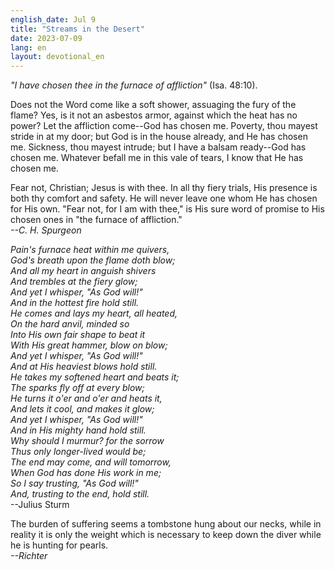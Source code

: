 ```yaml
---
english_date: Jul 9
title: "Streams in the Desert"
date: 2023-07-09
lang: en
layout: devotional_en
---
```





<p><em>"I have chosen thee in the furnace of affliction"</em> (Isa. 48:10).

</p>

<p>Does not the Word come like a soft shower, assuaging the fury of the flame? Yes, is it not an asbestos armor, against which the heat has no power? Let the affliction come--God has chosen me. Poverty, thou mayest stride in at my door; but God is in the house already, and He has chosen me. Sickness, thou mayest intrude; but I have a balsam ready--God has chosen me. Whatever befall me in this vale of tears, I know that He has chosen me.

</p>

<p>Fear not, Christian; Jesus is with thee. In all thy fiery trials, His presence is both thy comfort and safety. He will never leave one whom He has chosen for His own. "Fear not, for I am with thee," is His sure word of promise to His chosen ones in "the furnace of affliction."<br/> <em>--C. H. Spurgeon</em>

</p>

<p><em>Pain's furnace heat within me quivers,</em><br/> <em><em>God's breath upon the flame doth blow;</em><br/> <em>And all my heart in anguish shivers</em><br/> <em>And trembles at the fiery glow;</em><br/> <em>And yet I whisper, "As God will!"</em><br/> <em>And in the hottest fire hold still.</em><br/> <em>He comes and lays my heart, all heated,</em><br/> <em>On the hard anvil, minded so</em><br/> <em>Into His own fair shape to beat it</em><br/> <em>With His great hammer, blow on blow;</em><br/> <em>And yet I whisper, "As God will!"</em><br/> <em>And at His heaviest blows hold still.</em><br/> <em>He takes my softened heart and beats it;</em><br/> <em>The sparks fly off at every blow;</em><br/> <em>He turns it o'er and o'er and heats it,</em><br/> <em>And lets it cool, and makes it glow;</em><br/> <em>And yet I whisper, "As God will!"</em><br/> <em>And in His mighty hand hold still.</em><br/> <em>Why should I murmur? for the sorrow</em><br/> <em>Thus only longer-lived would be;</em><br/> <em>The end may come, and will tomorrow,</em><br/> <em>When God has done His work in me;</em><br/> <em>So I say trusting, "As God will!"</em><br/> <em>And, trusting to the end, hold still.</em> </em><br/> --Julius Sturm

</p>

<p>The burden of suffering seems a tombstone hung about our necks, while in reality it is only the weight which is necessary to keep down the diver while he is hunting for pearls.<br/> <em>--Richter</em>

</p>

<p></p>